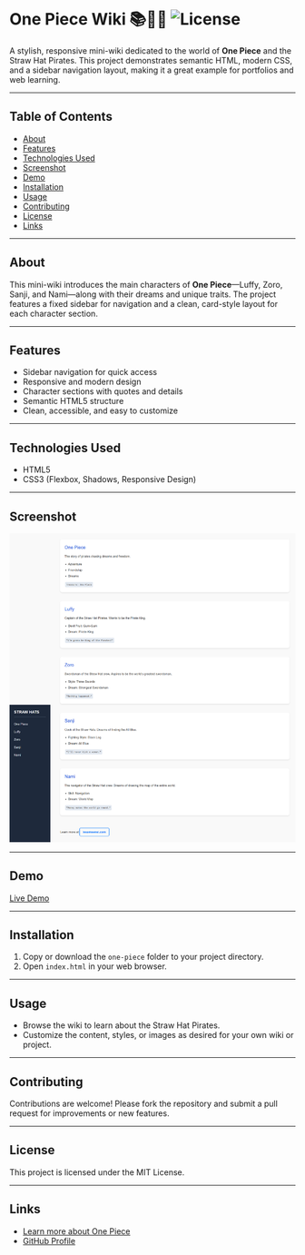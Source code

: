 # One Piece Wiki 📚🏴‍☠️ ![License](https://img.shields.io/badge/license-MIT-blue.svg)

A stylish, responsive mini-wiki dedicated to the world of **One Piece** and the Straw Hat Pirates. This project demonstrates semantic HTML, modern CSS, and a sidebar navigation layout, making it a great example for portfolios and web learning.

---

## Table of Contents
- [About](#about)
- [Features](#features)
- [Technologies Used](#technologies-used)
- [Screenshot](#screenshot)
- [Demo](#demo)
- [Installation](#installation)
- [Usage](#usage)
- [Contributing](#contributing)
- [License](#license)
- [Links](#links)

---

## About

This mini-wiki introduces the main characters of **One Piece**—Luffy, Zoro, Sanji, and Nami—along with their dreams and unique traits. The project features a fixed sidebar for navigation and a clean, card-style layout for each character section.

---

## Features

- Sidebar navigation for quick access
- Responsive and modern design
- Character sections with quotes and details
- Semantic HTML5 structure
- Clean, accessible, and easy to customize

---

## Technologies Used

- HTML5
- CSS3 (Flexbox, Shadows, Responsive Design)

---


## Screenshot

![One Piece Wiki Screenshot](./screencapture-127-0-0-1-5500-one-piece-index-html-2025-09-01-16_58_09.png)

---

## Demo

[Live Demo](#) <!-- Replace # with your deployed URL if available -->

---

## Installation

1. Copy or download the `one-piece` folder to your project directory.
2. Open `index.html` in your web browser.

---

## Usage

- Browse the wiki to learn about the Straw Hat Pirates.
- Customize the content, styles, or images as desired for your own wiki or project.

---

## Contributing

Contributions are welcome! Please fork the repository and submit a pull request for improvements or new features.

---

## License

This project is licensed under the MIT License.

---

## Links

- [Learn more about One Piece](https://en.wikipedia.org/wiki/One_Piece)
- [GitHub Profile](https://github.com/issamsensi)
